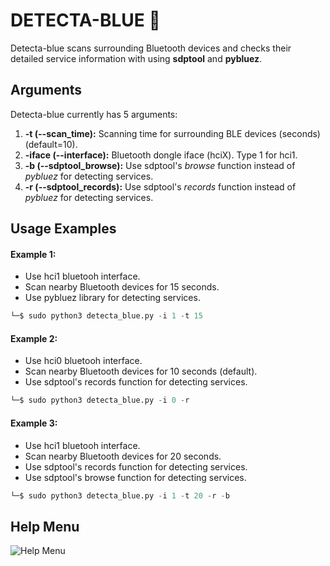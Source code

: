 
# DETECTA-BLUE 🔎


Detecta-blue scans surrounding Bluetooth devices and checks
their detailed service information with using **sdptool** and **pybluez**.

## Arguments

Detecta-blue currently has 5 arguments:

1. **-t (--scan_time):** Scanning time for surrounding BLE devices (seconds) (default=10).
2. **-iface (--interface):** Bluetooth dongle iface (hciX). Type 1 for hci1.
3. **-b (--sdptool_browse):** Use sdptool's *browse* function instead of *pybluez* for detecting services.
4. **-r (--sdptool_records):** Use sdptool's *records* function instead of *pybluez* for detecting services.
## Usage Examples


#### Example 1:
- Use hci1 bluetooh interface.
- Scan nearby Bluetooth devices for 15 seconds.
- Use pybluez library for detecting services.
```python
└─$ sudo python3 detecta_blue.py -i 1 -t 15
```

#### Example 2: 
- Use hci0 bluetooh interface.
- Scan nearby Bluetooth devices for 10 seconds (default).
- Use sdptool's records function for detecting services.
```python
└─$ sudo python3 detecta_blue.py -i 0 -r
```

#### Example 3: 
- Use hci1 bluetooh interface.
- Scan nearby Bluetooth devices for 20 seconds.
- Use sdptool's records function for detecting services.
- Use sdptool's browse function for detecting services.
```python
└─$ sudo python3 detecta_blue.py -i 1 -t 20 -r -b
```




  
## Help Menu

![Help Menu](https://i.ibb.co/C6fGNzc/detecta-blue-helpmenu.png)